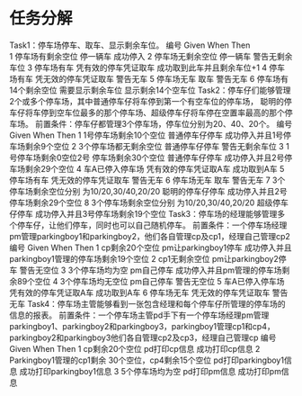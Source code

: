任务分解
=================
Task1：停车场停车、取车、显示剩余车位。
编号	Given	                When	                Then  
1	停车场有剩余空位	停一辆车	        成功停入 
2	停车场无剩余空位	停一辆车	        警告无剩余车位 
3	停车场有车	        凭有效的停车凭证取车	成功取到此车并且剩余车位+1 
4	停车场有车	        凭无效的停车凭证取车	警告无车 
5	停车场无车	        取车			警告无车 
6	停车场有14个剩余空位	需要显示剩余车位	显示剩余14个空车位 
Task2：停车仔们能够管理2个或多个停车场，其中普通停车仔将车停到第一个有空车位的停车场，
聪明的停车仔将车停到空车位最多的那个停车场、超级停车仔将车停在空置率最高的那个停车场。 
前置条件：停车仔都管理3个停车场，停车位分别为20、40、20个。 
编号	Given			When			Then 
1	1号停车场剩余10个空位	普通停车仔停车		成功停入并且1号停车场剩余9个空位 
2	3个停车场都无剩余空位	普通停车仔停车		警告无剩余车位 
3	1号停车场剩余0空位2号 
	停车场剩余30个空位	普通停车仔停车		成功停入并且2号停车场剩余29个空位 
4	车A已停入停车场		凭有效的停车凭证取A车	成功取到A车 
5	停车场有车		凭无效的停车凭证取车	警告无车 
6	停车场无车		取车			警告无车 
7	3个停车场剩余空位分别 
	为10/20,30/40,20/20	聪明的停车仔停车	成功停入并且2号停车场剩余29个空位 
8	3个停车场剩余空位分别 
	为10/20,30/40,20/20	超级停车仔停车		成功停入并且3号停车场剩余19个空位 
Task3：停车场的经理能够管理多个停车仔，让他们停车，同时也可以自己随机停车。 
前置条件：一个停车场经理pm管理parkingboy1和parkingboy2，他们各自管理cp及cp1，经理自己管理cp2 
编号	Given			When			Then 
1	cp剩余20个空位		pm让parkingboy1停车	成功停入并且parkingboy1管理的停车场剩余19个空位 
2	cp1无剩余空位		pm让parkingboy2停车	警告无空位 
3	3个停车场均为空		pm自己停车		成功停入并且pm管理的停车场剩余89个空位 
4	3个停车场均无空位	pm自己停车		警告无空位 
5	车A已停入停车场		凭有效的停车凭证取A车	成功取到A车 
6	停车场无车		凭无效的停车凭证取车	警告无车 
Task4：停车场主管能够看到一张包含经理和每个停车仔所管理的停车场的信息的报表。 
前置条件：一个停车场主管pd手下有一个停车场经理pm管理parkingboy1、parkingboy2和parkingboy3，parkingboy1管理cp1和cp4，parkingboy2和parkingboy3他们各自管理cp2及cp3，经理自己管理cp 
编号	Given				When			Then 
1	cp剩余20个空位			pd打印cp信息		成功打印cp信息 
2	Parkingboy1管理的cp1剩余 
	30个空位，cp4剩余15个空位	pd打印parkingboy1信息	成功打印parkingboy1信息 
3	5个停车场均为空			pd打印pm信息 		成功打印pm信息 
